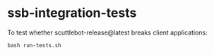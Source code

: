 # ssb-integration-tests

To test whether scuttlebot-release@latest breaks client applications:

```
bash run-tests.sh
```

